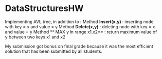 # DataStructuresHW

Implementing AVL tree, in addition to :
Method **Insert(x,y)** : inserting node with key = x and value = y
Method **Delete(x,y)** : deleting node with key = x and value = y
Method ** MAX y in range x1,x2** : return maximum value of y between two keys x1 and x2

My submission got bonus on final grade because it was the most efficient solution that has been submitted by all students.
